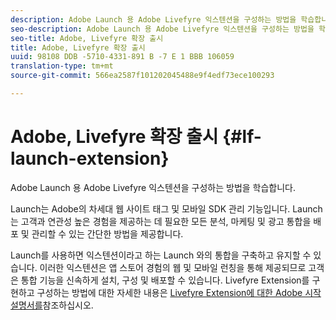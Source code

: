 ```yaml
---
description: Adobe Launch 용 Adobe Livefyre 익스텐션을 구성하는 방법을 학습합니다.
seo-description: Adobe Launch 용 Adobe Livefyre 익스텐션을 구성하는 방법을 학습합니다.
seo-title: Adobe, Livefyre 확장 출시
title: Adobe, Livefyre 확장 출시
uuid: 98108 DDB -5710-4331-891 B -7 E 1 BBB 106059
translation-type: tm+mt
source-git-commit: 566ea2587f101202045488e9f4edf73ece100293

---
```


# Adobe, Livefyre 확장 출시 {#lf-launch-extension}

Adobe Launch 용 Adobe Livefyre 익스텐션을 구성하는 방법을 학습합니다.

Launch는 Adobe의 차세대 웹 사이트 태그 및 모바일 SDK 관리 기능입니다. Launch는 고객과 연관성 높은 경험을 제공하는 데 필요한 모든 분석, 마케팅 및 광고 통합을 배포 및 관리할 수 있는 간단한 방법을 제공합니다.

Launch를 사용하면 익스텐션이라고 하는 Launch 와의 통합을 구축하고 유지할 수 있습니다. 이러한 익스텐션은 앱 스토어 경험의 웹 및 모바일 런칭을 통해 제공되므로 고객은 통합 기능을 신속하게 설치, 구성 및 배포할 수 있습니다. Livefyre Extension를 구현하고 구성하는 방법에 대한 자세한 내용은 [Livefyre Extension에 대한 Adobe 시작 설명서를](https://docs.adobelaunch.com/extension-reference/web/adobe-livefyre-extension)참조하십시오.